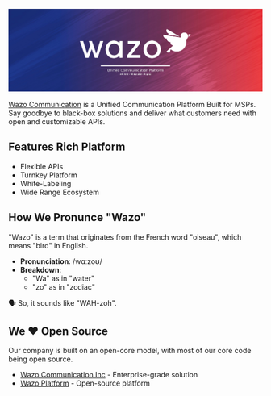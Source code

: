 ![Wazo Plateform](./banner.jpg)

[Wazo Communication](https://wazo.io/) is a Unified Communication Platform Built for MSPs. Say goodbye to black-box solutions and deliver what customers need with open and customizable APIs.

## Features Rich Platform

- Flexible APIs
- Turnkey Platform
- White-Labeling
- Wide Range Ecosystem

## How We Pronunce "Wazo"

"Wazo" is a term that originates from the French word "oiseau", which means "bird" in English.

- **Pronunciation**: /wɑːzoʊ/
- **Breakdown**:
  - "Wa" as in "water"
  - "zo" as in "zodiac"

🗣️ So, it sounds like "WAH-zoh".

## We ❤️ Open Source

Our company is built on an open-core model, with most of our core code being open source.

- [Wazo Communication Inc](https://wazo.io/) - Enterprise-grade solution
- [Wazo Platform](https://wazo-platform.org/) - Open-source platform

